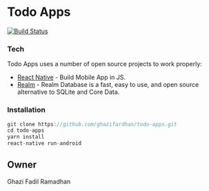 # Todo Apps

[![Build Status](https://travis-ci.org/joemccann/dillinger.svg?branch=master)](https://travis-ci.org/joemccann/dillinger)


### Tech

Todo Apps uses a number of open source projects to work properly:

* [React Native](https://facebook.github.io/react-native) - Build Mobile App in JS.
* [Realm](https://realm.io) - Realm Database is a fast, easy to use, and open source alternative to SQLite and Core Data.

### Installation

```javascript
git clone https://github.com/ghazifardhan/todo-apps.git
cd todo-apps
yarn install
react-native run-android
```

Owner
----

Ghazi Fadil Ramadhan
